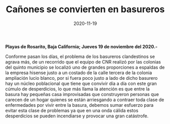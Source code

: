 ﻿---
layout: blog
title:  "Cañones se convierten en basureros"
date:   2020-11-19
categories: rosarito
permalink: /:categories/:title:output_ext
image: /img/cnr/canones-se-convierten-en-basureros.jpg
alt: "Cañones se convierten en basureros"
autor: "CNR Noticias - Canal 73"
---


**Playas de Rosarito, Baja California;  Jueves 19 de noviembre del 2020.-**


Conforme pasan los días, el problema de los basureros clandestinos se agrava más, de un recorrido que el equipo de CNR realizó por las colonias del quinto municipio se localizó uno de grandes proporciones a espaldas de la empresa hisense justo a un costado de la calle tercera de la colonia ampliación lucio blanco, por si fuera poco justo a lado de dicho basurero hay un núcleo poblacional que tiene que convivir día a día con este gran cúmulo de desperdicios, lo que más llama la atención es que entre la basura hay pequeñas casa improvisadas que construyeron personas que carecen de un hogar quienes se están arriesgando a contraer toda clase de enfermedades por vivir entre la basura, debemos sumar esfuerzo para evitar esta clase de problemas ya que en una onda cálida estos desperdicios se pueden incendiarse y provocar una gran catástrofe.